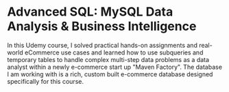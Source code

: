 # Advanced SQL: MySQL Data Analysis & Business Intelligence

In this Udemy course, I solved practical hands-on assignments and real-world eCommerce use cases and learned how to use subqueries and temporary tables to handle complex multi-step data problems as a data analyst within a newly e-commerce start up "Maven Factory". The database I am working with is a rich, custom built e-commerce database designed specifically for this course. 
